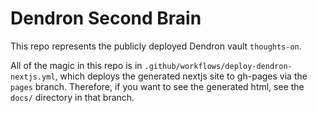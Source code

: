 # Dendron Second Brain
This repo represents the publicly deployed Dendron vault `thoughts-on`.

All of the magic in this repo is in
`.github/workflows/deploy-dendron-nextjs.yml`, which deploys the generated
nextjs site to gh-pages via the `pages` branch. Therefore, if you want to see
the generated html, see the `docs/` directory in that branch.
